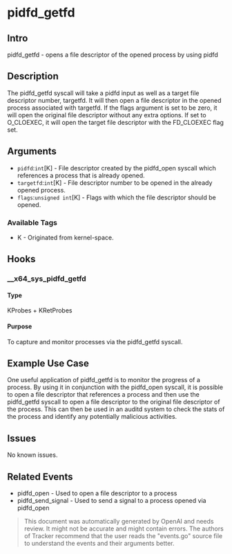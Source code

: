 
# pidfd_getfd

## Intro
pidfd_getfd - opens a file descriptor of the opened process by using pidfd

## Description
The pidfd_getfd syscall will take a pidfd input as well as a target file descriptor 
number, targetfd. It will then open a file descriptor in the opened process 
associated with targetfd. If the flags argument is set to be zero, it will open 
the original file descriptor without any extra options. If set to O_CLOEXEC, 
it will open the target file descriptor with the FD_CLOEXEC flag set.

## Arguments
* `pidfd`:`int`[K] - File descriptor created by the pidfd_open syscall which references
a process that is already opened.
* `targetfd`:`int`[K] - File descriptor number to be opened in the already opened process.
* `flags`:`unsigned int`[K] - Flags with which the file descriptor should be opened.

### Available Tags
* K - Originated from kernel-space.

## Hooks
### __x64_sys_pidfd_getfd
#### Type
KProbes + KRetProbes
#### Purpose
To capture and monitor processes via the pidfd_getfd syscall.

## Example Use Case
One useful application of pidfd_getfd is to monitor the progress of a process. 
By using it in conjunction with the pidfd_open syscall, it is possible to open 
a file descriptor that references a process and then use the pidfd_getfd syscall 
to open a file descriptor to the original file descriptor of the process. 
This can then be used in an auditd system to check the stats of the process and 
identify any potentially malicious activities.

## Issues
No known issues.

## Related Events
* pidfd_open - Used to open a file descriptor to a process
* pidfd_send_signal - Used to send a signal to a process opened via pidfd_open

> This document was automatically generated by OpenAI and needs review. It might
> not be accurate and might contain errors. The authors of Tracker recommend that
> the user reads the "events.go" source file to understand the events and their
> arguments better.
